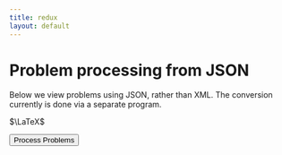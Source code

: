 ```yaml
---
title: redux
layout: default
---
```


<!-- <script src="/scripts/viewerMain.js" async></script> -->
<script src="/scripts/jsonProblemLoader.js" async></script>
<!-- <script src="/scripts/loadProblems.js" async></script> -->

# Problem processing from JSON

Below we view problems using JSON, rather than XML. The conversion currently is done via a separate program. 

$\LaTeX$

<button onclick="processProblems()">Process Problems</button>

<p id="problemsHere"></p>